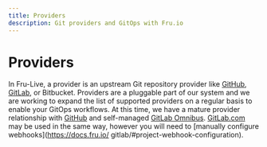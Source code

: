```yaml
---
title: Providers
description: Git providers and GitOps with Fru.io 
---
```

# Providers

In Fru-Live, a provider is an upstream Git repository provider like [GitHub](github.md), [GitLab](gitlab.md), or Bitbucket. Providers are a pluggable part of our system and we are working to expand the list of supported providers on a regular basis to enable your GitOps workflows. At this time, we have a mature provider relationship with [GitHub](github.md) and self-managed [GitLab Omnibus](gitlab.md). [GitLab.com](https://gitlab.com/) may be used in the same way, however you will need to [manually configure webhooks](https://docs.fru.io/ gitlab/#project-webhook-configuration).
